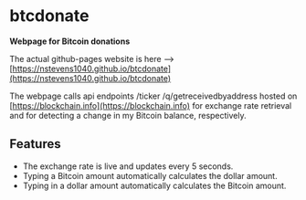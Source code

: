 # btcdonate
**Webpage for Bitcoin donations**  

The actual github-pages website is here --> [https://nstevens1040.github.io/btcdonate](https://nstevens1040.github.io/btcdonate)  

The webpage calls api endpoints /ticker /q/getreceivedbyaddress hosted on [https://blockchain.info](https://blockchain.info) for exchange rate retrieval and for detecting a change in my Bitcoin balance, respectively.  

## Features
   - The exchange rate is live and updates every 5 seconds.  
   - Typing a Bitcoin amount automatically calculates the dollar amount.  
   - Typing in a dollar amount automatically calculates the Bitcoin amount.  
